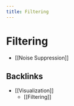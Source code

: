 ```yaml
---
title: Filtering
---
```


# Filtering
- [[Noise Suppression]]





## Backlinks
* [[Visualization]]
	* [[Filtering]]

